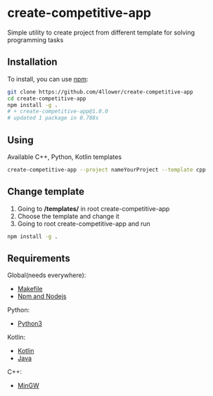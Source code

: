 # create-competitive-app

Simple utility to create project from different template for solving programming tasks

## Installation

To install, you can use [npm](https://npmjs.org/):

```bash
git clone https://github.com/4llower/create-competitive-app
cd create-competitive-app
npm install -g .
# + create-competitive-app@1.0.0
# updated 1 package in 0.788s
```

## Using

Available C++, Python, Kotlin templates

```bash
create-competitive-app --project nameYourProject --template cpp
```

## Change template

1. Going to **/templates/** in root create-competitive-app
2. Choose the template and change it
3. Going to root create-competitive-app and run

```bash
npm install -g .
```

## Requirements

Global(needs everywhere):

- [Makefile](https://www.gnu.org/software/make/)
- [Npm and Nodejs](https://nodejs.org/en/download/)

Python:

- [Python3](https://www.python.org/)

Kotlin:

- [Kotlin](https://kotlinlang.org/docs/tutorials/command-line.html)
- [Java](https://www.java.com/ru/download/)

C++:

- [MinGW](https://sourceforge.net/projects/mingw-w64/)
